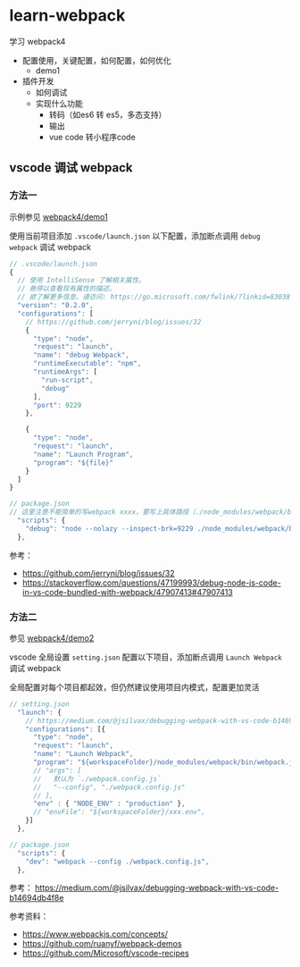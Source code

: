 # learn-webpack

学习 webpack4

- 配置使用，关键配置，如何配置，如何优化
  - demo1
- 插件开发
  - 如何调试
  - 实现什么功能
    - 转码（如es6 转 es5，多态支持）
    - 输出
    - vue code 转小程序code

## vscode 调试 webpack

### 方法一

示例参见 [webpack4/demo1](https://github.com/cloudyan/learn-webpack/tree/master/packages/webpack4/demo1)

使用当前项目添加 `.vscode/launch.json` 以下配置，添加断点调用 `debug webpack` 调试 webpack

```js
// .vscode/launch.json
{
  // 使用 IntelliSense 了解相关属性。
  // 悬停以查看现有属性的描述。
  // 欲了解更多信息，请访问: https://go.microsoft.com/fwlink/?linkid=830387
  "version": "0.2.0",
  "configurations": [
    // https://github.com/jerryni/blog/issues/32
    {
      "type": "node",
      "request": "launch",
      "name": "debug Webpack",
      "runtimeExecutable": "npm",
      "runtimeArgs": [
        "run-script",
        "debug"
      ],
      "port": 9229
    },

    {
      "type": "node",
      "request": "launch",
      "name": "Launch Program",
      "program": "${file}"
    }
  ]
}

// package.json
// 这里注意不能简单的写webpack xxxx，要写上具体路径（./node_modules/webpack/bin/webpack.js）
  "scripts": {
    "debug": "node --nolazy --inspect-brk=9229 ./node_modules/webpack/bin/webpack.js --mode development --watch --config ./webpack.config.js",
  },
```

参考：

- https://github.com/jerryni/blog/issues/32
- https://stackoverflow.com/questions/47199993/debug-node-js-code-in-vs-code-bundled-with-webpack/47907413#47907413


### 方法二

参见 [webpack4/demo2](https://github.com/cloudyan/learn-webpack/tree/master/packages/webpack4/demo2)

vscode 全局设置 `setting.json` 配置以下项目，添加断点调用 `Launch Webpack` 调试 webpack

全局配置对每个项目都起效，但仍然建议使用项目内模式，配置更加灵活

```js
// setting.json
  "launch": {
    // https://medium.com/@jsilvax/debugging-webpack-with-vs-code-b14694db4f8e
    "configurations": [{
      "type": "node",
      "request": "launch",
      "name": "Launch Webpack",
      "program": "${workspaceFolder}/node_modules/webpack/bin/webpack.js"
      // "args": [
      //   默认为 `./webpack.config.js`
      //   "--config", "./webpack.config.js"
      // ],
      "env" : { "NODE_ENV" : "production" },
      // "envFile": "${workspaceFolder}/xxx.env",
    }]
  },

// package.json
  "scripts": {
    "dev": "webpack --config ./webpack.config.js",
  },
```

参考： https://medium.com/@jsilvax/debugging-webpack-with-vs-code-b14694db4f8e

参考资料：

- https://www.webpackjs.com/concepts/
- https://github.com/ruanyf/webpack-demos
- https://github.com/Microsoft/vscode-recipes
